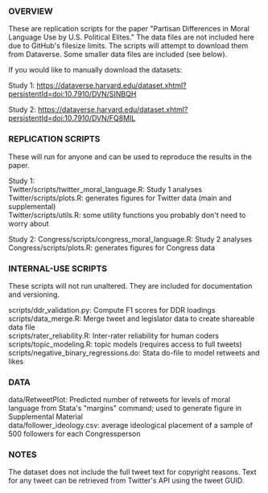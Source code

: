 ### OVERVIEW ###
These are replication scripts for the paper "Partisan Differences in Moral Language Use by U.S. Political Elites."
The data files are not included here due to GitHub's filesize limits. The scripts will attempt to download them from Dataverse.
Some smaller data files are included (see below).

If you would like to manually download the datasets:

Study 1: https://dataverse.harvard.edu/dataset.xhtml?persistentId=doi:10.7910/DVN/SINBQH

Study 2: https://dataverse.harvard.edu/dataset.xhtml?persistentId=doi:10.7910/DVN/FQ8MIL

### REPLICATION SCRIPTS ###
These will run for anyone and can be used to reproduce the results in the paper.  

Study 1:  
Twitter/scripts/twitter_moral_language.R: Study 1 analyses  
Twitter/scripts/plots.R: generates figures for Twitter data (main and supplemental)  
Twitter/scripts/utils.R: some utility functions you probably don't need to worry about 

Study 2:
Congress/scripts/congress_moral_language.R: Study 2 analyses  
Congress/scripts/plots.R: generates figures for Congress data

### INTERNAL-USE SCRIPTS ###
These scripts will not run unaltered. They are included for documentation and versioning. 
   
scripts/ddr_validation.py: Compute F1 scores for DDR loadings  
scripts/data_merge.R: Merge tweet and legislator data to create shareable data file  
scripts/rater_reliability.R: Inter-rater reliability for human coders  
scripts/topic_modeling.R: topic models (requires access to full tweets) 
scripts/negative_binary_regressions.do: Stata do-file to model retweets and likes  

### DATA ###
data/RetweetPlot: Predicted number of retweets for levels of moral language from Stata's "margins" command; used to generate figure in Supplemental Material  
data/follower_ideology.csv: average ideological placement of a sample of 500 followers for each Congressperson

### NOTES ###
The dataset does not include the full tweet text for copyright reasons. Text for any tweet can be retrieved from Twitter's
API using the tweet GUID.
